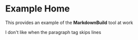 ﻿# Example Home

This provides an example of the **MarkdownBuild** tool at work

I don't like when the paragraph tag skips lines
